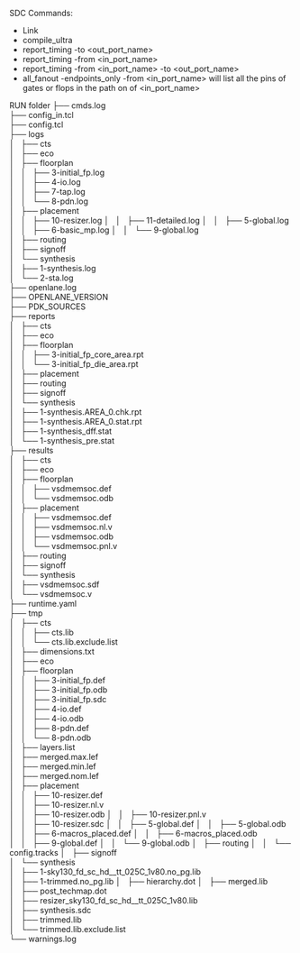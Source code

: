 SDC Commands:
- Link
- compile_ultra
- report_timing -to <out_port_name>
- report_timing -from <in_port_name>
- report_timing -from <in_port_name> -to <out_port_name>
- all_fanout -endpoints_only -from  <in_port_name> will list all the pins of gates or flops in the path on of <in_port_name>  

RUN folder 
├── cmds.log  
├── config_in.tcl  
├── config.tcl  
├── logs  
│   ├── cts  
│   ├── eco  
│   ├── floorplan  
│   │   ├── 3-initial_fp.log  
│   │   ├── 4-io.log  
│   │   ├── 7-tap.log  
│   │   └── 8-pdn.log  
│   ├── placement  
│   │   ├── 10-resizer.log
│   │   ├── 11-detailed.log
│   │   ├── 5-global.log
│   │   ├── 6-basic_mp.log
│   │   └── 9-global.log  
│   ├── routing  
│   ├── signoff  
│   └── synthesis  
│       ├── 1-synthesis.log  
│       └── 2-sta.log  
├── openlane.log  
├── OPENLANE_VERSION   
├── PDK_SOURCES  
├── reports  
│   ├── cts  
│   ├── eco  
│   ├── floorplan  
│   │   ├── 3-initial_fp_core_area.rpt  
│   │   └── 3-initial_fp_die_area.rpt  
│   ├── placement  
│   ├── routing  
│   ├── signoff  
│   └── synthesis  
│       ├── 1-synthesis.AREA_0.chk.rpt  
│       ├── 1-synthesis.AREA_0.stat.rpt  
│       ├── 1-synthesis_dff.stat  
│       └── 1-synthesis_pre.stat  
├── results  
│   ├── cts  
│   ├── eco  
│   ├── floorplan  
│   │   ├── vsdmemsoc.def  
│   │   └── vsdmemsoc.odb  
│   ├── placement  
│   │   ├── vsdmemsoc.def  
│   │   ├── vsdmemsoc.nl.v  
│   │   ├── vsdmemsoc.odb  
│   │   └── vsdmemsoc.pnl.v  
│   ├── routing  
│   ├── signoff  
│   └── synthesis  
│       ├── vsdmemsoc.sdf  
│       └── vsdmemsoc.v  
├── runtime.yaml  
├── tmp  
│   ├── cts  
│   │   ├── cts.lib  
│   │   └── cts.lib.exclude.list  
│   ├── dimensions.txt  
│   ├── eco  
│   ├── floorplan  
│   │   ├── 3-initial_fp.def  
│   │   ├── 3-initial_fp.odb  
│   │   ├── 3-initial_fp.sdc  
│   │   ├── 4-io.def  
│   │   ├── 4-io.odb  
│   │   ├── 8-pdn.def  
│   │   └── 8-pdn.odb  
│   ├── layers.list  
│   ├── merged.max.lef  
│   ├── merged.min.lef  
│   ├── merged.nom.lef  
│   ├── placement  
│   │   ├── 10-resizer.def  
│   │   ├── 10-resizer.nl.v  
│   │   ├── 10-resizer.odb 
│   │   ├── 10-resizer.pnl.v  
│   │   ├── 10-resizer.sdc
│   │   ├── 5-global.def 
│   │   ├── 5-global.odb 
│   │   ├── 6-macros_placed.def 
│   │   ├── 6-macros_placed.odb  
│   │   ├── 9-global.def 
│   │   └── 9-global.odb 
│   ├── routing 
│   │   └── config.tracks 
│   ├── signoff  
│   └── synthesis  
│       ├── 1-sky130_fd_sc_hd__tt_025C_1v80.no_pg.lib  
│       ├── 1-trimmed.no_pg.lib
│       ├── hierarchy.dot 
│       ├── merged.lib  
│       ├── post_techmap.dot  
│       ├── resizer_sky130_fd_sc_hd__tt_025C_1v80.lib  
│       ├── synthesis.sdc  
│       ├── trimmed.lib  
│       └── trimmed.lib.exclude.list  
└── warnings.log  


